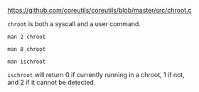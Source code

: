 https://github.com/coreutils/coreutils/blob/master/src/chroot.c

`chroot` is both a syscall and a user command.

`man 2 chroot`

`man 8 chroot`

```
man ischroot
```
`ischroot` will return 0 if currently running in a chroot, 1 if not, \
and 2 if it cannot be detected.
